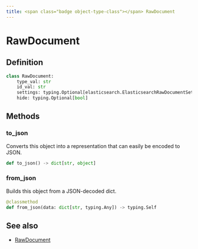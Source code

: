 ```yaml
---
title: <span class="badge object-type-class"></span> RawDocument
---
```

# <span class="badge object-type-class"></span> RawDocument

## Definition

```python
class RawDocument:
    type_val: str
    id_val: str
    settings: typing.Optional[elasticsearch.ElasticsearchRawDocumentSettings]
    hide: typing.Optional[bool]
```
## Methods

### <span class="badge object-method"></span> to_json

Converts this object into a representation that can easily be encoded to JSON.

```python
def to_json() -> dict[str, object]
```

### <span class="badge object-method"></span> from_json

Builds this object from a JSON-decoded dict.

```python
@classmethod
def from_json(data: dict[str, typing.Any]) -> typing.Self
```

## See also

 * <span class="badge builder"></span> [RawDocument](./builder-RawDocument.md)
